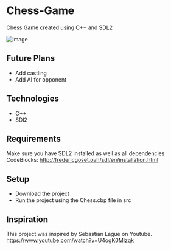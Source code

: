 # Chess-Game

Chess Game created using C++ and SDL2

![image](https://user-images.githubusercontent.com/128534708/226742752-8ef1ea25-6777-4a26-8f1b-87f650bd5c79.png)

## Future Plans
- Add castling
- Add AI for opponent

## Technologies
- C++
- SDl2

## Requirements
Make sure you have SDL2 installed as well as all dependencies <br/>
CodeBlocks: http://fredericgoset.ovh/sdl/en/installation.html

## Setup
- Download the project
- Run the project using the Chess.cbp file in src

## Inspiration
This project was inspired by Sebastian Lague on Youtube. <br/>
https://www.youtube.com/watch?v=U4ogK0MIzqk

